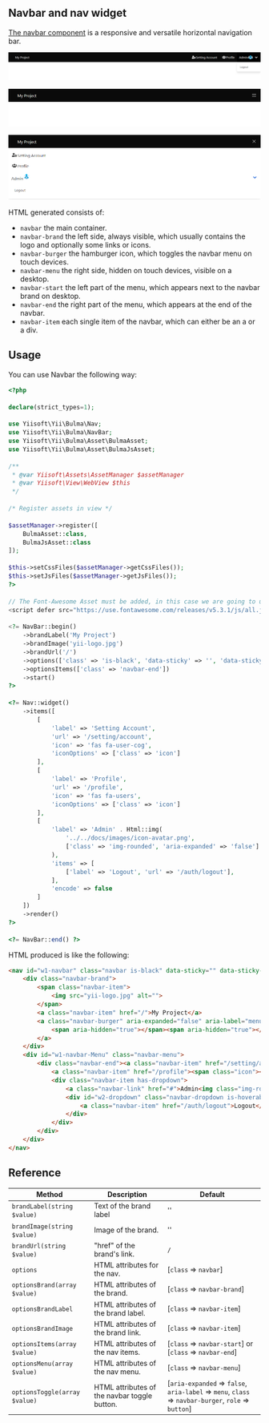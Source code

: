 ## Navbar and nav widget

[The navbar component](https://bulma.io/documentation/components/navbar/) is a responsive and versatile horizontal
navigation bar.

<p align="center">
    <img src="images/navbar.png">
</p>

<p align="center">
    <img src="images/navbar-responsive-1.png">
</p>

<p align="center">
    <img src="images/navbar-responsive-2.png">
</p>

HTML generated consists of:

- `navbar` the main container.
- `navbar-brand` the left side, always visible, which usually contains the logo and optionally some links or icons.
- `navbar-burger` the hamburger icon, which toggles the navbar menu on touch devices.
- `navbar-menu` the right side, hidden on touch devices, visible on a desktop.
- `navbar-start` the left part of the menu, which appears next to the navbar brand on desktop.
- `navbar-end` the right part of the menu, which appears at the end of the navbar.
- `navbar-item` each single item of the navbar, which can either be an a or a div.

## Usage

You can use Navbar the following way:

```php
<?php

declare(strict_types=1);

use Yiisoft\Yii\Bulma\Nav;
use Yiisoft\Yii\Bulma\NavBar;
use Yiisoft\Yii\Bulma\Asset\BulmaAsset;
use Yiisoft\Yii\Bulma\Asset\BulmaJsAsset;

/**
 * @var Yiisoft\Assets\AssetManager $assetManager
 * @var Yiisoft\View\WebView $this
 */

/* Register assets in view */

$assetManager->register([
    BulmaAsset::class,
    BulmaJsAsset::class
]);

$this->setCssFiles($assetManager->getCssFiles());
$this->setJsFiles($assetManager->getJsFiles());
?>

// The Font-Awesome Asset must be added, in this case we are going to use an external library.
<script defer src="https://use.fontawesome.com/releases/v5.3.1/js/all.js"></script>

<?= NavBar::begin()
    ->brandLabel('My Project')
    ->brandImage('yii-logo.jpg')
    ->brandUrl('/')
    ->options(['class' => 'is-black', 'data-sticky' => '', 'data-sticky-shadow' => ''])
    ->optionsItems(['class' => 'navbar-end'])
    ->start()
?>

<?= Nav::widget()
    ->items([
        [
            'label' => 'Setting Account',
            'url' => '/setting/account',
            'icon' => 'fas fa-user-cog',
            'iconOptions' => ['class' => 'icon']
        ],
        [
            'label' => 'Profile',
            'url' => '/profile',
            'icon' => 'fas fa-users',
            'iconOptions' => ['class' => 'icon']
        ],
        [
            'label' => 'Admin' . Html::img(
                '../../docs/images/icon-avatar.png',
                ['class' => 'img-rounded', 'aria-expanded' => 'false']
            ),
            'items' => [
                ['label' => 'Logout', 'url' => '/auth/logout'],
            ],
            'encode' => false
        ]
    ])
    ->render()
?>

<?= NavBar::end() ?>
```

HTML produced is like the following:

```html
<nav id="w1-navbar" class="navbar is-black" data-sticky="" data-sticky-shadow="">
    <div class="navbar-brand">
        <span class="navbar-item">
            <img src="yii-logo.jpg" alt="">
        </span>
        <a class="navbar-item" href="/">My Project</a>
        <a class="navbar-burger" aria-expanded="false" aria-label="menu" role="button">
            <span aria-hidden="true"></span><span aria-hidden="true"></span><span aria-hidden="true"></span>
        </a>
    </div>
    <div id="w1-navbar-Menu" class="navbar-menu">
        <div class="navbar-end"><a class="navbar-item" href="/setting/account"><span class="icon"><i class="fas fa-user-cog"></i></span><span>Setting Account</span></a>
            <a class="navbar-item" href="/profile"><span class="icon"><i class="fas fa-users"></i></span><span>Profile</span></a>
            <div class="navbar-item has-dropdown">
                <a class="navbar-link" href="#">Admin<img class="img-rounded" src="../../docs/images/icon-avatar.png" alt="" aria-expanded="false"></a>
                <div id="w2-dropdown" class="navbar-dropdown is-hoverable">
                    <a class="navbar-item" href="/auth/logout">Logout</a>
                </div>
            </div>
        </div>
    </div>
</nav>
```

## Reference


Method                       | Description                                  | Default
-----------------------------|----------------------------------------------|------
`brandLabel(string $value)`  | Text of the brand label                      | ''
`brandImage(string $value)`  | Image of the brand.                          | ''
`brandUrl(string $value)`    | "href" of the brand's link.                  | `/`
`options`                    | HTML attributes for the nav.                 | [`class` => `navbar`]
`optionsBrand(array $value)` | HTML attributes of the brand.                | [`class` => `navbar-brand`]
`optionsBrandLabel`          | HTML attributes of the brand label.          | [`class` => `navbar-item`]
`optionsBrandImage`          | HTML attributes of the brand link.           | [`class` => `navbar-item`]
`optionsItems(array $value)` | HTML attributes of the nav items.            | [`class` => `navbar-start`] or [`class` => `navbar-end`]
`optionsMenu(array $value)`  | HTML attributes of the nav menu.             | [`class` => `navbar-menu`]
`optionsToggle(array $value)`| HTML attributes of the navbar toggle button. | [`aria-expanded` => `false`, `aria-label` => `menu`, `class` => `navbar-burger`, `role` => `button`]
